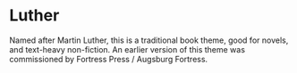# Luther

Named after Martin Luther, this is a traditional book theme, good for novels, and text-heavy non-fiction. An earlier version of this theme was commissioned by Fortress Press / Augsburg Fortress.
